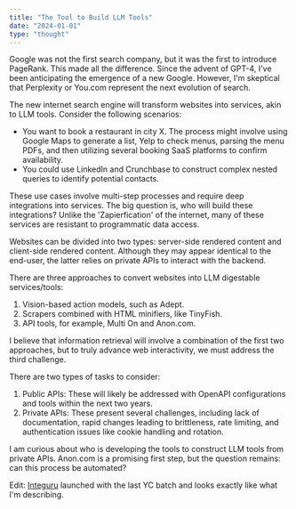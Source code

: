 ```yaml
---
title: "The Tool to Build LLM Tools"
date: "2024-01-01"
type: "thought"
---
```


Google was not the first search company, but it was the first to introduce PageRank. This made all the difference. Since the advent of GPT-4, I've been anticipating the emergence of a new Google. However, I'm skeptical that Perplexity or You.com represent the next evolution of search.

The new internet search engine will transform websites into services, akin to LLM tools. Consider the following scenarios:

- You want to book a restaurant in city X. The process might involve using Google Maps to generate a list, Yelp to check menus, parsing the menu PDFs, and then utilizing several booking SaaS platforms to confirm availability.
- You could use LinkedIn and Crunchbase to construct complex nested queries to identify potential contacts.

These use cases involve multi-step processes and require deep integrations into services. The big question is, who will build these integrations? Unlike the 'Zapierfication' of the internet, many of these services are resistant to programmatic data access.

Websites can be divided into two types: server-side rendered content and client-side rendered content. Although they may appear identical to the end-user, the latter relies on private APIs to interact with the backend.

There are three approaches to convert websites into LLM digestable services/tools:

1. Vision-based action models, such as Adept.
2. Scrapers combined with HTML minifiers, like TinyFish.
3. API tools, for example, Multi On and Anon.com.

I believe that information retrieval will involve a combination of the first two approaches, but to truly advance web interactivity, we must address the third challenge.

There are two types of tasks to consider:

1. Public APIs: These will likely be addressed with OpenAPI configurations and tools within the next two years.
2. Private APIs: These present several challenges, including lack of documentation, rapid changes leading to brittleness, rate limiting, and authentication issues like cookie handling and rotation.

I am curious about who is developing the tools to construct LLM tools from private APIs. Anon.com is a promising first step, but the question remains: can this process be automated? 

Edit: [Integuru](https://github.com/Integuru-AI/Integuru) launched with the last YC batch and looks exactly like what I'm describing.